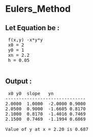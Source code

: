 # Eulers_Method
## Let Equation be :
 <pre>
 f(x,y) -x*y*y 
 x0 = 2
 y0 = 1
 xn = 2.2
 h = 0.05
 </pre>
 ## Output :
 <pre>
 x0	y0	slope	yn
------------------------------
2.0000	1.0000	-2.0000	0.9000
2.0500	0.9000	-1.6605	0.8170
2.1000	0.8170	-1.4016	0.7469
2.1500	0.7469	-1.1994	0.6869

Value of y at x = 2.20 is 0.687
 </pre>
